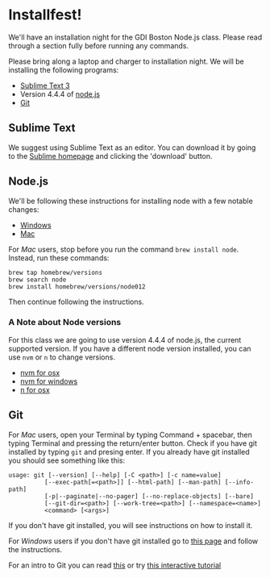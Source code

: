 # Installfest!

We'll have an installation night for the GDI Boston Node.js class. Please read through a section fully before running any commands.

Please bring along a laptop and charger to installation night. We will be installing the following programs:
 - [Sublime Text 3](https://www.sublimetext.com/2)
 - Version 4.4.4 of [node.js](nodejs.org)
 - [Git](https://git-scm.com/book/en/v2/Getting-Started-Installing-Git)

 ## Sublime Text

 We suggest using Sublime Text as an editor. You can download it by going to the [Sublime homepage](https://www.sublimetext.com/) and clicking the 'download' button.

 ## Node.js

 We'll be following these instructions for installing node with a few notable changes:
 - [Windows](http://blog.teamtreehouse.com/install-node-js-npm-windows)
 - [Mac](http://blog.teamtreehouse.com/install-node-js-npm-mac)

 For *Mac* users, stop before you run the command `brew install node`. Instead, run these commands:
 ```
 brew tap homebrew/versions
 brew search node
 brew install homebrew/versions/node012
 ```
 Then continue following the instructions.

 ### A Note about Node versions

 For this class we are going to use version 4.4.4 of node.js, the current supported version. If you have a different node version installed, you can use `nvm` or `n` to change versions.

 * [nvm for osx](https://github.com/creationix/nvm)
 * [nvm for windows](https://github.com/coreybutler/nvm-windows)
 * [n for osx](https://github.com/tj/n)

 ## Git

 For *Mac* users, open your Terminal by typing Command + spacebar, then typing Terminal and pressing the return/enter button. Check if you have git installed by typing `git` and presing enter. If you already have git installed you should see something like this:
 ```
 usage: git [--version] [--help] [-C <path>] [-c name=value]
           [--exec-path[=<path>]] [--html-path] [--man-path] [--info-path]
           [-p|--paginate|--no-pager] [--no-replace-objects] [--bare]
           [--git-dir=<path>] [--work-tree=<path>] [--namespace=<name>]
           <command> [<args>]
 ```

 If you don't have git installed, you will see instructions on how to install it.

 For *Windows* users if you don't have git installed go to [this page](https://git-scm.com/download/win) and follow the instructions.

 For an intro to Git you can read [this](https://rogerdudler.github.io/git-guide/) or try [this interactive tutorial](https://try.github.io/levels/1/challenges/1)